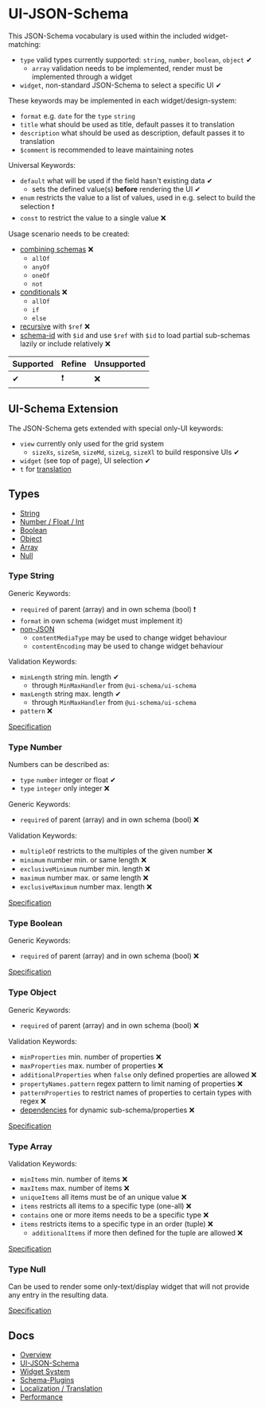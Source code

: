 # UI-JSON-Schema

This JSON-Schema vocabulary is used within the included widget-matching:
 
- `type` valid types currently supported: `string`, `number`, `boolean`, `object` ✔
    - `array` validation needs to be implemented, render must be implemented through a widget
- `widget`, non-standard JSON-Schema to select a specific UI ✔

These keywords may be implemented in each widget/design-system:

- `format` e.g. `date` for the `type` `string`
- `title` what should be used as title, default passes it to translation
- `description` what should be used as description, default passes it to translation
- `$comment` is recommended to leave maintaining notes

Universal Keywords:

- `default` what will be used if the field hasn't existing data ✔
    - sets the defined value(s) **before** rendering the UI ✔
- `enum` restricts the value to a list of values, used in e.g. select to build the selection ❗
- `const` to restrict the value to a single value ❌ 

Usage scenario needs to be created:

- [combining schemas](https://json-schema.org/understanding-json-schema/reference/combining.html) ❌
    - `allOf`
    - `anyOf`
    - `oneOf`
    - `not`
- [conditionals](https://json-schema.org/understanding-json-schema/reference/conditionals.html) ❌
    - `allOf`
    - `if`
    - `else`
- [recursive](https://json-schema.org/understanding-json-schema/structuring.html#recursion) with `$ref` ❌
- [schema-id](https://json-schema.org/understanding-json-schema/structuring.html#the-id-property) with `$id` and use `$ref` with `$id` to load partial sub-schemas lazily or include relatively ❌
    
| Supported | Refine | Unsupported |
| :----     | :----  | :----       |
| ✔         | ❗      | ❌          |
    
    
## UI-Schema Extension

The JSON-Schema gets extended with special only-UI keywords:

- `view` currently only used for the grid system
    - `sizeXs`, `sizeSm`, `sizeMd`, `sizeLg`, `sizeXl` to build responsive UIs ✔
- `widget` (see top of page), UI selection ✔
- `t` for [translation](./Localization.md#Translation)

## Types

- [String](#type-string)
- [Number / Float / Int](#type-number)
- [Boolean](#type-boolean)
- [Object](#type-object)
- [Array](#type-array)
- [Null](#type-null)

### Type String

Generic Keywords:

- `required` of parent (array) and in own schema (bool) ❗
- `format` in own schema (widget must implement it)
- [non-JSON](https://json-schema.org/understanding-json-schema/reference/non_json_data.html)
    - `contentMediaType` may be used to change widget behaviour
    - `contentEncoding` may be used to change widget behaviour

Validation Keywords:

- `minLength` string min. length ✔
    - through `MinMaxHandler` from `@ui-schema/ui-schema`
- `maxLength` string max. length ✔
    - through `MinMaxHandler` from `@ui-schema/ui-schema`
- `pattern` ❌

[Specification](https://json-schema.org/understanding-json-schema/reference/string.html)

### Type Number

Numbers can be described as:

- `type` `number` integer or float ✔
- `type` `integer` only integer ❌

Generic Keywords:

- `required` of parent (array) and in own schema (bool) ❌

Validation Keywords:

- `multipleOf` restricts to the multiples of the given number ❌
- `minimum` number min. or same length ❌
- `exclusiveMinimum` number min. length ❌
- `maximum` number max. or same length ❌
- `exclusiveMaximum` number max. length ❌

[Specification](https://json-schema.org/understanding-json-schema/reference/numeric.html)

### Type Boolean

Generic Keywords:

- `required` of parent (array) and in own schema (bool) ❌

[Specification](https://json-schema.org/understanding-json-schema/reference/boolean.html)

### Type Object

Generic Keywords:

- `required` of parent (array) and in own schema (bool) ❌

Validation Keywords:

- `minProperties` min. number of properties ❌
- `maxProperties` max. number of properties ❌
- `additionalProperties` when `false` only defined properties are allowed ❌
- `propertyNames.pattern` regex pattern to limit naming of properties ❌
- `patternProperties` to restrict names of properties to certain types with regex ❌ 
- [dependencies](https://json-schema.org/understanding-json-schema/reference/object.html#dependencies) for dynamic sub-schema/properties ❌

[Specification](https://json-schema.org/understanding-json-schema/reference/object.html)

### Type Array

Validation Keywords:

- `minItems` min. number of items ❌
- `maxItems` max. number of items ❌
- `uniqueItems` all items must be of an unique value ❌
- `items` restricts all items to a specific type (one-all) ❌
- `contains` one or more items needs to be a specific type ❌
- `items` restricts items to a specific type in an order (tuple) ❌
    - `additionalItems` if more then defined for the tuple are allowed ❌

[Specification](https://json-schema.org/understanding-json-schema/reference/array.html)

### Type Null

Can be used to render some only-text/display widget that will not provide any entry in the resulting data.

[Specification](https://json-schema.org/understanding-json-schema/reference/null.html)

## Docs

- [Overview](../../README.md)
- [UI-JSON-Schema](./Schema.md)
- [Widget System](./Widgets.md)
- [Schema-Plugins](./SchemaPlugins.md)
- [Localization / Translation](./Localization.md)
- [Performance](./Performance.md)
